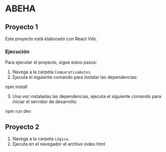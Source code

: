 # ABEHA

## Proyecto 1

Este proyecto está elaborado con React Vite.

### Ejecución

Para ejecutar el proyecto, sigue estos pasos:

1. Navega a la carpeta `ComparativaAutos`.
2. Ejecuta el siguiente comando para instalar las dependencias:

npm install

3. Una vez instaladas las dependencias, ejecuta el siguiente comando para iniciar el servidor de desarrollo:

npm run dev

## Proyecto 2

1. Navega a la carpeta `Lógica`.
2. Ejecuta en el navegador el archivo index.html
